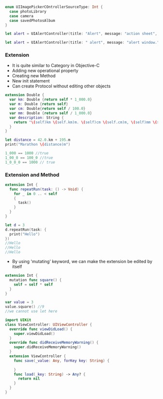 ``` swift
enum UIImagePickerCOntrollerSourceType: Int {
  case photoLibrary
  case camera
  case savedPhotosAlbum
}
```

``` swift
let alert = UIAlertController(title: "Alert", message: "action sheet", preferredStyle: .actionSheet)

let alert = UIAlertController(title: " alert", message: "alert window.", preferredStyle: .alert)
```

### Extension

- It is quite similar to Category in Objective-C
- Adding new operational property
- Creating new Method
- New init statement
- Can create Protocol without editing other objects

``` swift
extension Double {
  var km: Double {return self * 1_000.0}
  var m: Double {return self}
  var cm: Double{return self / 100.0}
  var mm: Double {return self / 1_000.0}
  var description: String {
    return "\(self)km \(self.km)m. \(self)cm \(self.cm)m, \(self)mm \(self.mm)m"
  }
}

let distance = 42.0.km + 195.m
print("Marathon \(distance)m")

1_000 == 1000 //true
1_00_0 == 100_0 //true
1_0_0_0 == 1000 // true
```

### Extension and Method

``` swift
extension Int {
  func repeatRun(task: () -> Void) {
    for _ in 0 .. < self
    {
      task()
    }  
  }
}

let d = 3
d.repeatRun(task: {
  print("Hello")
})
//Hello
//Hello
//Hello
```

- By using 'mutating' keyword, we can make the extension be edited by itself

``` swift
extension Int {
  mutation func square() {
    self = self * self
  }
}

var value = 3
value.square() //9
//we cannot use let here
```

``` swift
import UIKit
class ViewController: UIViewController {
  override func viewDidLoad() {
    super.viewDidLoad()
  }
  override func didReceiveMemoryWarning() {
    super.didReceiveMemoryWarning()
  }
  extension ViewController {
    func save(_value: Any, forKey key: String) {
      
    }
    func load(_key: String) -> Any? {
      return nil
    }
  }
}
```

